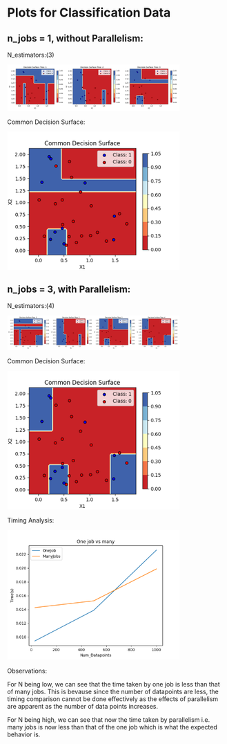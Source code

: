 # Plots for Classification Data

## n_jobs = 1, without Parallelism:

N_estimators:(3)
<p align="left">
  <img width="400" src="figures\BaggingClassifier_jobs1.png">
</p>

Common Decision Surface:

<p align="left">
  <img width="400" src="figures\Common_Decision_Surface_jobs1.png">
</p>


## n_jobs = 3, with Parallelism:

N_estimators:(4)
<p align="left">
  <img width="400" src="figures\BaggingClassifier_manyjobs.png">
</p>

Common Decision Surface:

<p align="left">
  <img width="400" src="figures\Common_Decision_Surface_manyjobs.png">
</p>

Timing Analysis:

<p align="left">
  <img width="400" src="figures\q4_timing_analysis.png">
</p>

Observations:

For N being low, we can see that the time taken by one job is less than that of many jobs. This is bevause since the number of datapoints are less, the timing comparison cannot be done effectively as the effects of parallelism are apparent as the number of data points increases.

For N being high, we can see that now the time taken by parallelism i.e. many jobs is now less than that of the one job which is what the expected behavior is.